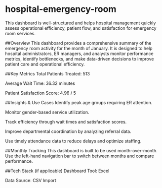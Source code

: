 # hospital-emergency-room
This dashboard is well-structured and helps hospital management quickly assess operational efficiency, patient flow, and satisfaction for emergency room services.

##Overview
This dashboard provides a comprehensive summary of the emergency room activity for the month of January. It is designed to help hospital administrators, ER managers, and analysts monitor performance metrics, identify bottlenecks, and make data-driven decisions to improve patient care and operational efficiency.

##Key Metrics
Total Patients Treated: 513

Average Wait Time: 36.32 minutes

Patient Satisfaction Score: 4.96 / 5

##Insights & Use Cases
Identify peak age groups requiring ER attention.

Monitor gender-based service utilization.

Track efficiency through wait times and satisfaction scores.

Improve departmental coordination by analyzing referral data.

Use timely attendance data to reduce delays and optimize staffing.

##Monthly Tracking
This dashboard is built to be used month-over-month. Use the left-hand navigation bar to switch between months and compare performance.

##Tech Stack (if applicable)
Dashboard Tool: Excel

Data Source: CSV Import
